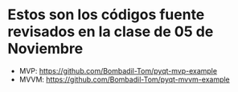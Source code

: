 # Estos son los códigos fuente revisados en la clase de 05 de Noviembre

- MVP: https://github.com/Bombadil-Tom/pyqt-mvp-example
- MVVM: https://github.com/Bombadil-Tom/pyqt-mvvm-example